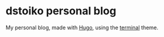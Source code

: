 # dstoiko personal blog

My personal blog, made with [Hugo](https://gohugo.io/), using the [terminal](https://github.com/panr/hugo-theme-terminal) theme.